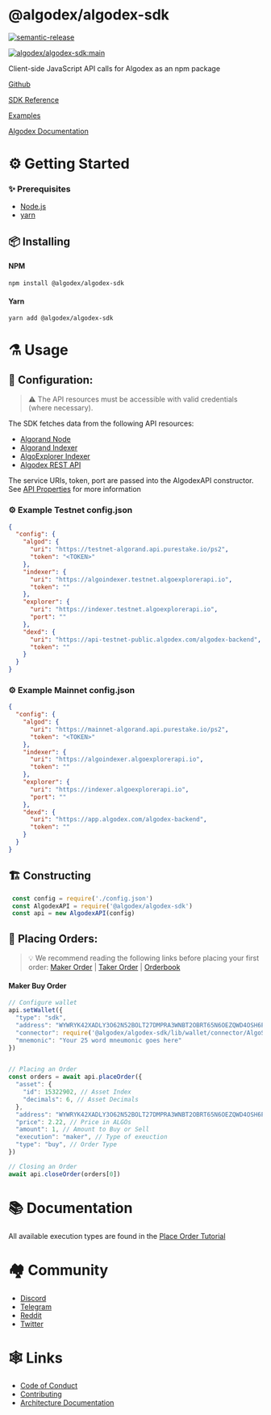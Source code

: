 # @algodex/algodex-sdk

[![semantic-release](https://img.shields.io/badge/%20%20%F0%9F%93%A6%F0%9F%9A%80-semantic--release-e10079.svg)](https://github.com/semantic-release/semantic-release)

[![algodex/algodex-sdk:main](https://github.com/algodex/algodex-sdk/actions/workflows/ci.yml/badge.svg?branch=main)](https://github.com/algodex/algodex-sdk/actions/workflows/ci.yml)

[//]: # ([![Maintainability]&#40;https://api.codeclimate.com/v1/badges/ec6d58e1e3562cd4be26/maintainability&#41;]&#40;https://codeclimate.com/repos/62438536b3ae7671bd0005a9/maintainability&#41;)
[//]: # ([![Test Coverage]&#40;https://api.codeclimate.com/v1/badges/ec6d58e1e3562cd4be26/test_coverage&#41;]&#40;https://codeclimate.com/repos/62438536b3ae7671bd0005a9/test_coverage&#41;)

Client-side JavaScript API calls for Algodex as an npm package

[Github](https://github.com/algodex/algodex-sdk)

[SDK Reference](https://docs-sdk.algodex.com/index.html)

[Examples](https://github.com/algodex/algodex-sdk-examples)

[Algodex Documentation](https://docs.algodex.com/index.html)

# ⚙ Getting Started

### ✨ Prerequisites

- [Node.js](https://nodejs.org/en/download/)
- [yarn](https://classic.yarnpkg.com/en/docs/install)

## 📦 Installing

#### NPM

```shell
npm install @algodex/algodex-sdk
```

#### Yarn

```shell
yarn add @algodex/algodex-sdk
```

# ⚗ Usage

## 🔧 Configuration:
> ⚠ The API resources must be accessible with valid credentials (where necessary).

The SDK fetches data from the following API resources:

- [Algorand Node](https://developer.algorand.org/docs/run-a-node/setup/install/)
- [Algorand Indexer](https://developer.algorand.org/docs/run-a-node/setup/indexer/)
- [AlgoExplorer Indexer](https://indexer.algoexplorerapi.io/rl/v1/search?keywords=724480511)
- [Algodex REST API](https://app.algodex.com/algodex-backend/assets.php?id=724480511)

The service URIs, token, port are passed into the AlgodexAPI constructor.
See [API Properties](https://docs.algodex.com/APIProperties.html) for more information

### ⚙ Example Testnet config.json
```json
{
  "config": {
    "algod": {
      "uri": "https://testnet-algorand.api.purestake.io/ps2",
      "token": "<TOKEN>"
    },
    "indexer": {
      "uri": "https://algoindexer.testnet.algoexplorerapi.io",
      "token": ""
    },
    "explorer": {
      "uri": "https://indexer.testnet.algoexplorerapi.io",
      "port": ""
    },
    "dexd": {
      "uri": "https://api-testnet-public.algodex.com/algodex-backend",
      "token": ""
    }
  }
}

```
### ⚙ Example Mainnet config.json
```json
{
  "config": {
    "algod": {
      "uri": "https://mainnet-algorand.api.purestake.io/ps2",
      "token": "<TOKEN>"
    },
    "indexer": {
      "uri": "https://algoindexer.algoexplorerapi.io",
      "token": ""
    },
    "explorer": {
      "uri": "https://indexer.algoexplorerapi.io",
      "port": ""
    },
    "dexd": {
      "uri": "https://app.algodex.com/algodex-backend",
      "token": ""
    }
  }
}
```
## 🏗 Constructing

```javascript
 const config = require('./config.json')
 const AlgodexAPI = require('@algodex/algodex-sdk')
 const api = new AlgodexAPI(config)
```

## 💱 Placing Orders:
> 💡️ We recommend reading the following links before placing your first order:
> [Maker Order](https://docs.algodex.com/tutorial-MakerOrder.html) | [Taker Order](https://docs.algodex.com/tutorial-TakerOrder.html) | [Orderbook](https://docs.algodex.com/tutorial-Orderbook.html)

#### Maker Buy Order
```javascript
// Configure wallet
api.setWallet({
  "type": "sdk",
  "address": "WYWRYK42XADLY3O62N52BOLT27DMPRA3WNBT2OBRT65N6OEZQWD4OSH6PI",
  "connector": require('@algodex/algodex-sdk/lib/wallet/connector/AlgoSDK'),
  "mnemonic": "Your 25 word mneumonic goes here"
})


// Placing an Order
const orders = await api.placeOrder({
  "asset": {
    "id": 15322902, // Asset Index
    "decimals": 6, // Asset Decimals
  },
  "address": "WYWRYK42XADLY3O62N52BOLT27DMPRA3WNBT2OBRT65N6OEZQWD4OSH6PI",
  "price": 2.22, // Price in ALGOs
  "amount": 1, // Amount to Buy or Sell
  "execution": "maker", // Type of exeuction
  "type": "buy", // Order Type
})

// Closing an Order
await api.closeOrder(orders[0])
```

# 📚 Documentation

All available execution types are found in the [Place Order Tutorial](https://docs.algodex.com/tutorial-PlacingOrder.html)

# 🏘 Community 
- [Discord](https://discord.com/invite/qS3Q7AqwF6)
- [Telegram](https://t.me/algodex)
- [Reddit](https://www.reddit.com/r/Algodex/)
- [Twitter](https://twitter.com/AlgodexOfficial)


# 🕸 Links
- [Code of Conduct](CODE_OF_CONDUCT.md)
- [Contributing](.github/CONTRIBUTING.md)
- [Architecture Documentation](https://github.com/algodex/algodex-architecture)
